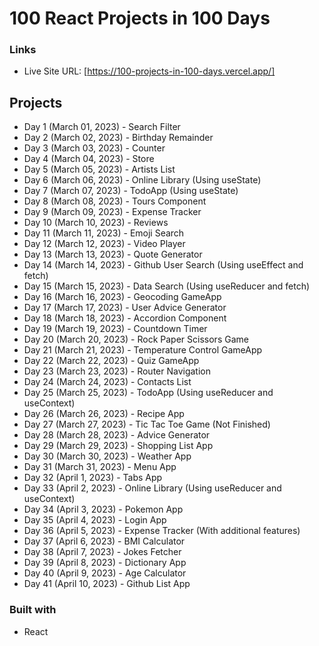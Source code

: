 # 100 React Projects in 100 Days

### Links

- Live Site URL: [https://100-projects-in-100-days.vercel.app/]

## Projects

- Day 1 (March 01, 2023) - Search Filter
- Day 2 (March 02, 2023) - Birthday Remainder
- Day 3 (March 03, 2023) - Counter
- Day 4 (March 04, 2023) - Store
- Day 5 (March 05, 2023) - Artists List
- Day 6 (March 06, 2023) - Online Library (Using useState)
- Day 7 (March 07, 2023) - TodoApp (Using useState)
- Day 8 (March 08, 2023) - Tours Component
- Day 9 (March 09, 2023) - Expense Tracker
- Day 10 (March 10, 2023) - Reviews
- Day 11 (March 11, 2023) - Emoji Search
- Day 12 (March 12, 2023) - Video Player
- Day 13 (March 13, 2023) - Quote Generator
- Day 14 (March 14, 2023) - Github User Search (Using useEffect and fetch)
- Day 15 (March 15, 2023) - Data Search (Using useReducer and fetch)
- Day 16 (March 16, 2023) - Geocoding GameApp
- Day 17 (March 17, 2023) - User Advice Generator
- Day 18 (March 18, 2023) - Accordion Component
- Day 19 (March 19, 2023) - Countdown Timer
- Day 20 (March 20, 2023) - Rock Paper Scissors Game
- Day 21 (March 21, 2023) - Temperature Control GameApp
- Day 22 (March 22, 2023) - Quiz GameApp
- Day 23 (March 23, 2023) - Router Navigation
- Day 24 (March 24, 2023) - Contacts List
- Day 25 (March 25, 2023) - TodoApp (Using useReducer and useContext)
- Day 26 (March 26, 2023) - Recipe App
- Day 27 (March 27, 2023) - Tic Tac Toe Game (Not Finished)
- Day 28 (March 28, 2023) - Advice Generator
- Day 29 (March 29, 2023) - Shopping List App
- Day 30 (March 30, 2023) - Weather App
- Day 31 (March 31, 2023) - Menu App
- Day 32 (April 1, 2023) - Tabs App
- Day 33 (April 2, 2023) - Online Library (Using useReducer and useContext)
- Day 34 (April 3, 2023) - Pokemon App
- Day 35 (April 4, 2023) - Login App
- Day 36 (April 5, 2023) - Expense Tracker (With additional features)
- Day 37 (April 6, 2023) - BMI Calculator
- Day 38 (April 7, 2023) - Jokes Fetcher
- Day 39 (April 8, 2023) - Dictionary App
- Day 40 (April 9, 2023) - Age Calculator
- Day 41 (April 10, 2023) - Github List App

### Built with

- React

